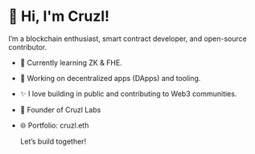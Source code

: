 
# 👋 Hi, I'm Cruzl!

I’m a blockchain enthusiast, smart contract developer, and open-source contributor.

- 🌱 Currently learning ZK & FHE.
- 🧠 Working on decentralized apps (DApps) and tooling.
- ✨ I love building in public and contributing to Web3 communities.
- 💼 Founder of Cruzl Labs
- 🌐 Portfolio: cruzl.eth

  Let’s build together!



